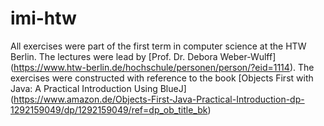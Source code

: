 # imi-htw

All exercises were part of the first term in computer science at the HTW Berlin. The lectures were lead by [Prof. Dr. Debora Weber-Wulff] (https://www.htw-berlin.de/hochschule/personen/person/?eid=1114).
The exercises were constructed with reference to the book [Objects First with Java: A Practical Introduction Using BlueJ] (https://www.amazon.de/Objects-First-Java-Practical-Introduction-dp-1292159049/dp/1292159049/ref=dp_ob_title_bk)
